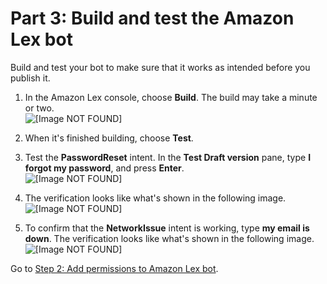 # Part 3: Build and test the Amazon Lex bot<a name="tutorial-lex-bot-build"></a>

Build and test your bot to make sure that it works as intended before you publish it\.

1. In the Amazon Lex console, choose **Build**\. The build may take a minute or two\.  
![\[Image NOT FOUND\]](http://docs.aws.amazon.com/connect/latest/adminguide/images/tutorial1-lex-custom-bot11.png)

1. When it's finished building, choose **Test**\.

1. Test the **PasswordReset** intent\. In the **Test Draft version** pane, type **I forgot my password**, and press **Enter**\.   
![\[Image NOT FOUND\]](http://docs.aws.amazon.com/connect/latest/adminguide/images/tutorial1-lex-custom-bot12.png)

1. The verification looks like what's shown in the following image\.   
![\[Image NOT FOUND\]](http://docs.aws.amazon.com/connect/latest/adminguide/images/tutorial1-lex-custom-bot13.png)

1. To confirm that the **NetworkIssue** intent is working, type **my email is down**\. The verification looks like what's shown in the following image\.   
![\[Image NOT FOUND\]](http://docs.aws.amazon.com/connect/latest/adminguide/images/tutorial1-lex-custom-bot14.png)

Go to [Step 2: Add permissions to Amazon Lex bot](tutorial1-add-permissions-for-bot.md)\.